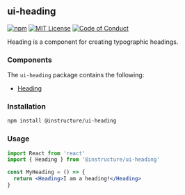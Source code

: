## ui-heading

[![npm][npm]][npm-url]
[![MIT License][license-badge]][license]
[![Code of Conduct][coc-badge]][coc]

Heading is a component for creating typographic headings.

### Components

The `ui-heading` package contains the following:

- [Heading](Heading)

### Installation

```sh
npm install @instructure/ui-heading
```

### Usage

```jsx
import React from 'react'
import { Heading } from '@instructure/ui-heading'

const MyHeading = () => {
  return <Heading>I am a heading!</Heading>
}
```

[npm]: https://img.shields.io/npm/v/@instructure/ui-heading.svg
[npm-url]: https://npmjs.com/package/@instructure/ui-heading
[license-badge]: https://img.shields.io/npm/l/instructure-ui.svg?style=flat-square
[license]: https://github.com/instructure/instructure-ui/blob/master/LICENSE.md
[coc-badge]: https://img.shields.io/badge/code%20of-conduct-ff69b4.svg?style=flat-square
[coc]: https://github.com/instructure/instructure-ui/blob/master/CODE_OF_CONDUCT.md
